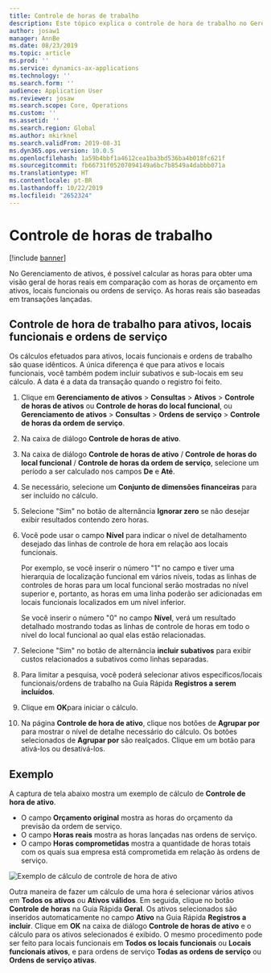 ```yaml
---
title: Controle de horas de trabalho
description: Este tópico explica o controle de hora de trabalho no Gerenciamento de Ativos.
author: josaw1
manager: AnnBe
ms.date: 08/23/2019
ms.topic: article
ms.prod: ''
ms.service: dynamics-ax-applications
ms.technology: ''
ms.search.form: ''
audience: Application User
ms.reviewer: josaw
ms.search.scope: Core, Operations
ms.custom: ''
ms.assetid: ''
ms.search.region: Global
ms.author: mkirknel
ms.search.validFrom: 2019-08-31
ms.dyn365.ops.version: 10.0.5
ms.openlocfilehash: 1a59b4bbf1a4612cea1ba3bd536ba4b018fc621f
ms.sourcegitcommit: fb66731f05207094149a6bc7b8549a4dabbb071a
ms.translationtype: HT
ms.contentlocale: pt-BR
ms.lasthandoff: 10/22/2019
ms.locfileid: "2652324"
---
```

# <a name="work-hour-control"></a>Controle de horas de trabalho

[!include [banner](../../includes/banner.md)]

 

No Gerenciamento de ativos, é possível calcular as horas para obter uma visão geral de horas reais em comparação com as horas de orçamento em ativos, locais funcionais ou ordens de serviço. As horas reais são baseadas em transações lançadas.

## <a name="work-hour-control-for-assets-functional-locations-and-work-orders"></a>Controle de hora de trabalho para ativos, locais funcionais e ordens de serviço

Os cálculos efetuados para ativos, locais funcionais e ordens de trabalho são quase idênticos. A única diferença é que para ativos e locais funcionais, você também podem incluir subativos e sub-locais em seu cálculo. A data é a data da transação quando o registro foi feito.

1. Clique em **Gerenciamento de ativos** > **Consultas** > **Ativos** > **Controle de horas de ativos** ou **Controle de horas do local funcional**, ou **Gerenciamento de ativos** > **Consultas** > **Ordens de serviço** > **Controle de horas da ordem de serviço**.

2. Na caixa de diálogo **Controle de horas de ativo**.

3. Na caixa de diálogo **Controle de horas de ativo** / **Controle de horas do local funcional** / **Controle de horas da ordem de serviço**, selecione um período a ser calculado nos campos **De** e **Até**.

4. Se necessário, selecione um **Conjunto de dimensões financeiras** para ser incluído no cálculo.

5. Selecione "Sim" no botão de alternância **Ignorar zero** se não desejar exibir resultados contendo zero horas.

6. Você pode usar o campo **Nível** para indicar o nível de detalhamento desejado das linhas de controle de hora em relação aos locais funcionais. 

    Por exemplo, se você inserir o número "1" no campo e tiver uma hierarquia de localização funcional em vários níveis, todas as linhas de controles de horas para um local funcional serão mostradas no nível superior e, portanto, as horas em uma linha poderão ser adicionadas em locais funcionais localizados em um nível inferior. 
    
    Se você inserir o número "0" no campo **Nível**, verá um resultado detalhado mostrando todas as linhas de controle de horas em todo o nível do local funcional ao qual elas estão relacionadas.

7. Selecione "Sim" no botão de alternância **incluir subativos** para exibir custos relacionados a subativos como linhas separadas.

8. Para limitar a pesquisa, você poderá selecionar ativos específicos/locais funcionais/ordens de trabalho na Guia Rápida **Registros a serem incluídos**.

9. Clique em **OK**para iniciar o cálculo.

10. Na página **Controle de hora de ativo**, clique nos botões de **Agrupar por** para mostrar o nível de detalhe necessário do cálculo. Os botões selecionados de **Agrupar por** são realçados. Clique em um botão para ativá-los ou desativá-los.

## <a name="example"></a>Exemplo

A captura de tela abaixo mostra um exemplo de cálculo de **Controle de hora de ativo**.

- O campo **Orçamento original** mostra as horas do orçamento da previsão da ordem de serviço. 
- O campo **Horas reais** mostra as horas lançadas nas ordens de serviço. 
- O campo **Horas comprometidas** mostra a quantidade de horas totais com os quais sua empresa está comprometida em relação às ordens de serviço.

![Exemplo de cálculo de controle de hora de ativo](media/04-controlling-and-reporting.png)

Outra maneira de fazer um cálculo de uma hora é selecionar vários ativos em **Todos os ativos** ou **Ativos válidos**. Em seguida, clique no botão **Controle de horas** na Guia Rápida **Geral**. Os ativos selecionados são inseridos automaticamente no campo **Ativo** na Guia Rápida **Registros a incluir**. Clique em **OK** na caixa de diálogo **Controle de horas de ativo** e o cálculo para os ativos selecionados é exibido. O mesmo procedimento pode ser feito para locais funcionais em **Todos os locais funcionais** ou **Locais funcionais ativos**, e para ordens de serviço **Todas as ordens de serviço** ou **Ordens de serviço ativas**.


